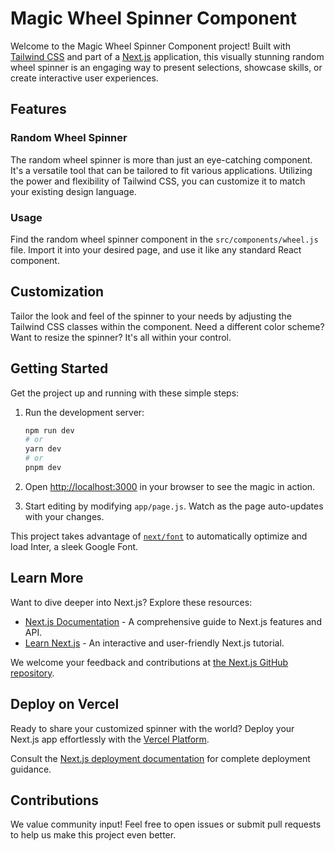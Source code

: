 # Magic Wheel Spinner Component

Welcome to the Magic Wheel Spinner Component project! Built with [Tailwind CSS](https://tailwindcss.com/) and part of a [Next.js](https://nextjs.org/) application, this visually stunning random wheel spinner is an engaging way to present selections, showcase skills, or create interactive user experiences.

## Features

### Random Wheel Spinner

The random wheel spinner is more than just an eye-catching component. It's a versatile tool that can be tailored to fit various applications. Utilizing the power and flexibility of Tailwind CSS, you can customize it to match your existing design language.

### Usage

Find the random wheel spinner component in the `src/components/wheel.js` file. Import it into your desired page, and use it like any standard React component.

## Customization

Tailor the look and feel of the spinner to your needs by adjusting the Tailwind CSS classes within the component. Need a different color scheme? Want to resize the spinner? It's all within your control.

## Getting Started

Get the project up and running with these simple steps:

1. Run the development server:

    ```bash
    npm run dev
    # or
    yarn dev
    # or
    pnpm dev
    ```

2. Open [http://localhost:3000](http://localhost:3000) in your browser to see the magic in action.
3. Start editing by modifying `app/page.js`. Watch as the page auto-updates with your changes.

This project takes advantage of [`next/font`](https://nextjs.org/docs/basic-features/font-optimization) to automatically optimize and load Inter, a sleek Google Font.

## Learn More

Want to dive deeper into Next.js? Explore these resources:

- [Next.js Documentation](https://nextjs.org/docs) - A comprehensive guide to Next.js features and API.
- [Learn Next.js](https://nextjs.org/learn) - An interactive and user-friendly Next.js tutorial.

We welcome your feedback and contributions at [the Next.js GitHub repository](https://github.com/vercel/next.js/).

## Deploy on Vercel

Ready to share your customized spinner with the world? Deploy your Next.js app effortlessly with the [Vercel Platform](https://vercel.com/new?utm_medium=default-template&filter=next.js&utm_source=create-next-app&utm_campaign=create-next-app-readme).

Consult the [Next.js deployment documentation](https://nextjs.org/docs/deployment) for complete deployment guidance.

## Contributions

We value community input! Feel free to open issues or submit pull requests to help us make this project even better.
